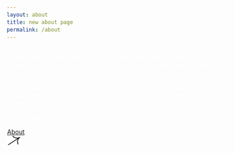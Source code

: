 ```yaml
---
layout: about
title: new about page
permalink: /about
---
```


Biscuit cotton candy toffee fruitcake danish marzipan powder gingerbread. Biscuit cotton candy toffee fruitcake danish marzipan powder gingerbread.Biscuit cotton candy toffee fruitcake danish marzipan powder gingerbread. Biscuit cotton candy toffee fruitcake danish marzipan powder gingerbread. Biscuit cotton candy toffee fruitcake danish marzipan powder gingerbread.Biscuit cotton candy toffee fruitcake danish marzipan powder gingerbread.Biscuit cotton candy toffee fruitcake danish marzipan powder gingerbread. Biscuit cotton candy toffee fruitcake danish marzipan powder gingerbread.Biscuit cotton candy toffee fruitcake danish marzipan powder gingerbread.

<div class="button">
        <a href="/about">
          <div class="button-label">About</div><img src="assets/arrow.svg" loading="lazy" alt="" class="button-image"></a></div>



<style>
    .button {
    border: 1px solid white;
}
  body {
    padding: 0px !important;
    color: white !important;
  }

  .sidebar {
    border-right: 0px;
  }

  .logo-wrap {
    p {
      display: none;
    }
  }

  .topic-list {
    display: none;
  }
</style>